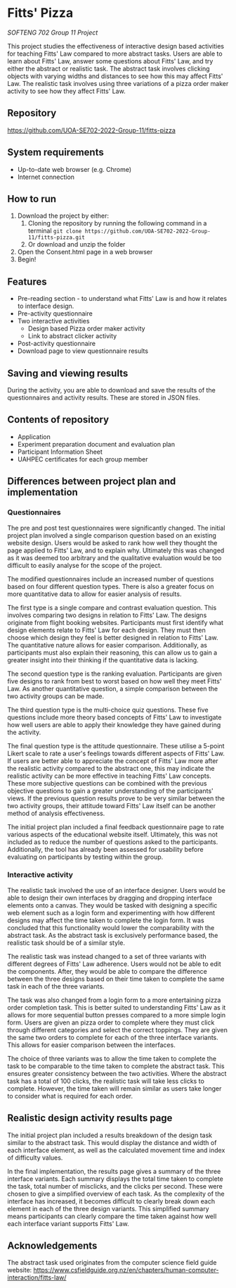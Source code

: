 # Fitts' Pizza

*SOFTENG 702 Group 11 Project*

This project studies the effectiveness of interactive design based activities for teaching Fitts' Law compared to more abstract tasks. Users are able to learn about Fitts' Law, answer some questions about Fitts' Law, and try either the abstract or realistic task. The abstract task involves clicking objects with varying widths and distances to see how this may affect Fitts' Law. The realistic task involves using three variations of a pizza order maker activity to see how they affect Fitts' Law.

## Repository

https://github.com/UOA-SE702-2022-Group-11/fitts-pizza

## System requirements

- Up-to-date web browser (e.g. Chrome)
- Internet connection

## How to run

1. Download the project by either:
   1. Cloning the repository by running the following command in a terminal `git clone https://github.com/UOA-SE702-2022-Group-11/fitts-pizza.git`
   2. Or download and unzip the folder
2. Open the Consent.html page in a web browser
3. Begin!

## Features

- Pre-reading section - to understand what Fitts' Law is and how it relates to interface design.
- Pre-activity questionnaire
- Two interactive activities
  - Design based Pizza order maker activity
  - Link to abstract clicker activity
- Post-activity questionnaire
- Download page to view questionnaire results

## Saving and viewing results

During the activity, you are able to download and save the results of the questionnaires and activity results. These are stored in JSON files.

## Contents of repository

- Application
- Experiment preparation document and evaluation plan
- Participant Information Sheet
- UAHPEC certificates for each group member

## Differences between project plan and implementation

### Questionnaires

The pre and post test questionnaires were significantly changed. The initial project plan involved a single comparison question based on an existing website design. Users would be asked to rank how well they thought the page applied to Fitts' Law, and to explain why. Ultimately this was changed as it was deemed too arbitrary and the qualitative evaluation would be too difficult to easily analyse for the scope of the project.

The modified questionnaires include an increased number of questions based on four different question types. There is also a greater focus on more quantitative data to allow for easier analysis of results.

The first type is a single compare and contrast evaluation question. This involves comparing two designs in relation to Fitts' Law. The designs originate from flight booking websites. Participants must first identify what design elements relate to Fitts' Law for each design. They must then choose which design they feel is better designed in relation to Fitts' Law. The quantitative nature allows for easier comparison. Additionally, as participants must also explain their reasoning, this can allow us to gain a greater insight into their thinking if the quantitative data is lacking.

The second question type is the ranking evaluation. Participants are given five designs to rank from best to worst based on how well they meet Fitts' Law. As another quantitative question, a simple comparison between the two activity groups can be made.

The third question type is the multi-choice quiz questions. These five questions include more theory based concepts of Fitts' Law to investigate how well users are able to apply their knowledge they have gained during the activity.

The final question type is the attitude questionnaire. These utilise a 5-point Likert scale to rate a user's feelings towards different aspects of Fitts' Law. If users are better able to appreciate the concept of Fitts' Law more after the realistic activity compared to the abstract one, this may indicate the realistic activity can be more effective in teaching Fitts' Law concepts. These more subjective questions can be combined with the previous objective questions to gain a greater understanding of the participants' views. If the previous question results prove to be very similar between the two activity groups, their attitude toward Fitts' Law itself can be another method of analysis effectiveness.

The initial project plan included a final feedback questionnaire page to rate various aspects of the educational website itself. Ultimately, this was not included as to reduce the number of questions asked to the participants. Additionally, the tool has already been assessed for usability before evaluating on participants by testing within the group.

### Interactive activity

The realistic task involved the use of an interface designer. Users would be able to design their own interfaces by dragging and dropping interface elements onto a canvas. They would be tasked with designing a specific web element such as a login form and experimenting with how different designs may affect the time taken to complete the login form. It was concluded that this functionality would lower the comparability with the abstract task. As the abstract task is exclusively performance based, the realistic task should be of a similar style. 

The realistic task was instead changed to a set of three variants with different degrees of Fitts' Law adherence. Users would not be able to edit the components. After, they would be able to compare the difference between the three designs based on their time taken to complete the same task in each of the three variants.

The task was also changed from a login form to a more entertaining pizza order completion task. This is better suited to understanding Fitts' Law as it allows for more sequential button presses compared to a more simple login form. Users are given an pizza order to complete where they must click through different categories and select the correct toppings. They are given the same two orders to complete for each of the three interface variants. This allows for easier comparison between the interfaces.

The choice of three variants was to allow the time taken to complete the task to be comparable to the time taken to complete the abstract task. This ensures greater consistency between the two activities. Where the abstract task has a total of 100 clicks, the realistic task will take less clicks to complete. However, the time taken will remain similar as users take longer to consider what is required for each order.

## Realistic design activity results page

The initial project plan included a results breakdown of the design task similar to the abstract task. This would display the distance and width of each interface element, as well as the calculated movement time and index of difficulty values.

In the final implementation, the results page gives a summary of the three interface variants. Each summary displays the total time taken to complete the task, total number of misclicks, and the clicks per second. These were chosen to give a simplified overview of each task. As the complexity of the interface has increased, it becomes difficult to clearly break down each element in each of the three design variants. This simplified summary means participants can clearly compare the time taken against how well each interface variant supports Fitts' Law. 

## Acknowledgements

The abstract task used originates from the computer science field guide website: https://www.csfieldguide.org.nz/en/chapters/human-computer-interaction/fitts-law/
